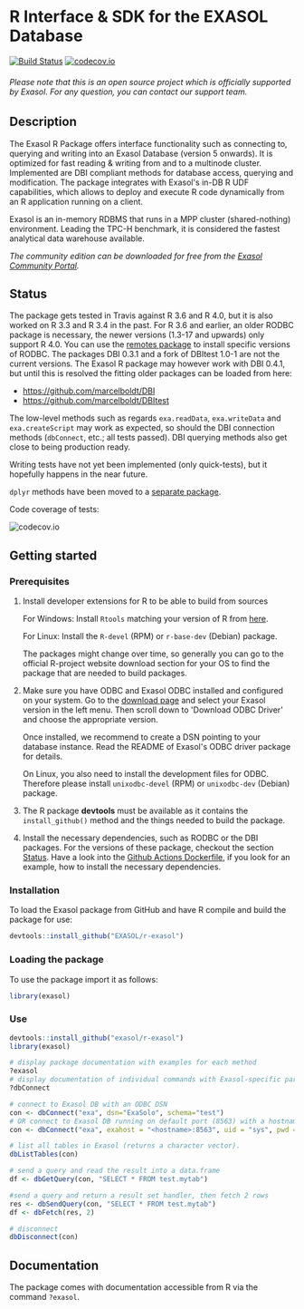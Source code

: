 # R Interface & SDK for the EXASOL Database

[![Build Status](https://github.com/exasol/r-exasol/actions/workflows/main.yml/badge.svg)](https://github.com/exasol/r-exasol)
[![codecov.io](https://codecov.io/github/exasol/r-exasol/coverage.svg?branch=main)](https://codecov.io/github/exasol/r-exasol?branch=main)

###### Please note that this is an open source project which is officially supported by Exasol. For any question, you can contact our support team.

## Description


The Exasol R Package offers interface functionality such as connecting to, querying and writing
into an Exasol Database (version 5 onwards). It is optimized for fast reading &
writing from and to a multinode cluster. Implemented are DBI compliant methods for database access,
querying and modification. The package integrates with Exasol's in-DB R UDF capabilities, which
allows to deploy and execute R code dynamically from an R application running on a client.

Exasol is an in-memory RDBMS that runs in a MPP cluster (shared-nothing) environment.
Leading the TPC-H benchmark, it is considered the fastest analytical data warehouse available.

*The community edition can be downloaded for free from the [Exasol Community Portal](https://www.exasol.com/portal).*

## Status

The package gets tested in Travis against R 3.6 and R 4.0, but it is also worked on R 3.3 and R 3.4 in the past. For R 3.6 and earlier, an older RODBC package is necessary, the newer versions (1.3-17 and upwards) only support R 4.0. You can use the [remotes package](https://remotes.r-lib.org/) to install specific versions of RODBC. The packages DBI 0.3.1 and a fork of DBItest 1.0-1 are not the current versions. The Exasol R package may however work with DBI 0.4.1, but until this is resolved the fitting older packages can be loaded from here:

- https://github.com/marcelboldt/DBI
- https://github.com/marcelboldt/DBItest

The low-level methods such as regards `exa.readData`, `exa.writeData` and `exa.createScript` may work as expected, so
should the DBI connection methods (`dbConnect`, etc.; all tests passed). DBI querying methods also get close to being production ready.

Writing tests have not yet been implemented (only quick-tests), but it hopefully happens in the near future.

`dplyr` methods have been moved to a [separate package](https://github.com/marcelboldt/r-exasol-dplyr).

Code coverage of tests:

![codecov.io](https://codecov.io/github/EXASOL/r-exasol/branch.svg?branch=main)


## Getting started

### Prerequisites

1. Install developer extensions for R to be able to build from sources

   For Windows: Install `Rtools` matching your version of R from [here](https://cran.r-project.org/bin/windows/Rtools/).
   
   For Linux: Install the `R-devel` (RPM) or `r-base-dev` (Debian) package.

   The packages might change over time, so generally you can go to the
   official R-project website download section for your OS to find the
   package that are needed to build packages.

2. Make sure you have ODBC and Exasol ODBC installed and
   configured on your system. Go to the [download page](https://www.exasol.com/portal/display/DOWNLOAD/) and select your Exasol version in the left menu. Then scroll down to 'Download ODBC Driver' and choose the appropriate version.
   
   Once installed, we recommend to create a DSN pointing to
   your database instance. Read the README of Exasol's ODBC
   driver package for details.

   On Linux, you also need to install the development files for ODBC.
   Therefore please install `unixodbc-devel` (RPM) or `unixodbc-dev`
   (Debian) package.

3. The R package **devtools** must be available as it contains the `install_github()` method
   and the things needed to build the package.

4. Install the necessary dependencies, such as RODBC or the DBI packages. For the versions of these package, checkout the section [Status](#status). Have a look into the [Github Actions Dockerfile](https://github.com/exasol/r-exasol/blob/main/tests/Dockerfile), if you look for an example, how to install the necessary dependencies.

   
### Installation

To load the Exasol package from GitHub and have R compile and build the package for use:
```r
devtools::install_github("EXASOL/r-exasol")
```   

### Loading the package

To use the package import it as follows:
```r
library(exasol)
```


### Use

```r
devtools::install_github("exasol/r-exasol")
library(exasol)

# display package documentation with examples for each method
?exasol
# display documentation of individual commands with Exasol-specific parameters
?dbConnect

# connect to Exasol DB with an ODBC DSN
con <- dbConnect("exa", dsn="ExaSolo", schema="test")
# OR connect to Exasol DB running on default port (8563) with a hostname, default 'sys' user and default schema ('SYS')
con <- dbConnect("exa", exahost = "<hostname>:8563", uid = "sys", pwd = "<password>")

# list all tables in Exasol (returns a character vector).
dbListTables(con)

# send a query and read the result into a data.frame
df <- dbGetQuery(con, "SELECT * FROM test.mytab")

#send a query and return a result set handler, then fetch 2 rows
res <- dbSendQuery(con, "SELECT * FROM test.mytab")
df <- dbFetch(res, 2)

# disconnect
dbDisconnect(con)
```

## Documentation

The package comes with documentation accessible from R via the command `?exasol`.
